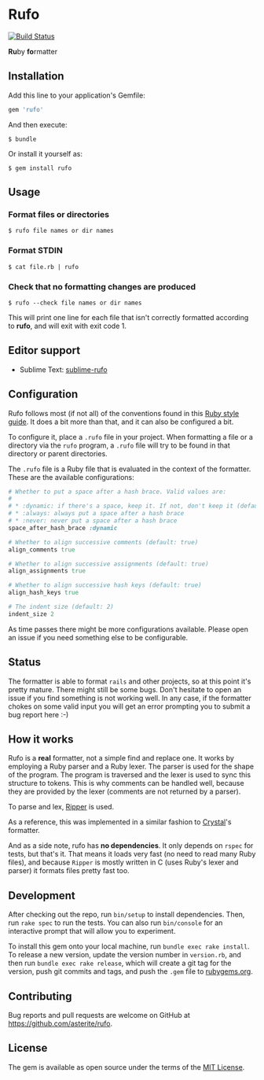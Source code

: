 # Rufo

[![Build Status](https://travis-ci.org/asterite/rufo.svg)](https://travis-ci.org/asterite/rufo)

**Ru**by **fo**rmatter

## Installation

Add this line to your application's Gemfile:

```ruby
gem 'rufo'
```

And then execute:

    $ bundle

Or install it yourself as:

    $ gem install rufo

## Usage

### Format files or directories

```
$ rufo file names or dir names
```

### Format STDIN

```
$ cat file.rb | rufo
```

### Check that no formatting changes are produced

```
$ rufo --check file names or dir names
```

This will print one line for each file that isn't correctly formatted
according to **rufo**, and will exit with exit code 1.

## Editor support

- Sublime Text: [sublime-rufo](https://github.com/asterite/sublime-rufo)

## Configuration

Rufo follows most (if not all) of the conventions found in this [Ruby style guide](https://github.com/bbatsov/ruby-style-guide). It does a bit more than that, and it can also be configured a bit.

To configure it, place a `.rufo` file in your project. When formatting a file or a directory
via the `rufo` program, a `.rufo` file will try to be found in that directory or parent directories.

The `.rufo` file is a Ruby file that is evaluated in the context of the formatter. These are the
available configurations:

```ruby
# Whether to put a space after a hash brace. Valid values are:
#
# * :dynamic: if there's a space, keep it. If not, don't keep it (default)
# * :always: always put a space after a hash brace
# * :never: never put a space after a hash brace
space_after_hash_brace :dynamic

# Whether to align successive comments (default: true)
align_comments true

# Whether to align successive assignments (default: true)
align_assignments true

# Whether to align successive hash keys (default: true)
align_hash_keys true

# The indent size (default: 2)
indent_size 2
```

As time passes there might be more configurations available. Please open an
issue if you need something else to be configurable.

## Status

The formatter is able to format `rails` and other projects, so at this point
it's pretty mature. There might still be some bugs. Don't hesitate
to open an issue if you find something is not working well. In any case, if the formatter
chokes on some valid input you will get an error prompting you to submit a bug report here :-)

## How it works

Rufo is a **real** formatter, not a simple find and replace one. It works by employing
a Ruby parser and a Ruby lexer. The parser is used for the shape of the program. The program
is traversed and the lexer is used to sync this structure to tokens. This is why comments
can be handled well, because they are provided by the lexer (comments are not returned by
a parser).

To parse and lex, [Ripper](https://ruby-doc.org/stdlib-2.4.0/libdoc/ripper/rdoc/Ripper.html) is used.

As a reference, this was implemented in a similar fashion to [Crystal](https://github.com/crystal-lang/crystal)'s formatter.

And as a side note, rufo has **no dependencies**. It only depends on `rspec` for tests, but that's it.
That means it loads very fast (no need to read many Ruby files), and because `Ripper` is mostly written
in C (uses Ruby's lexer and parser) it formats files pretty fast too.

## Development

After checking out the repo, run `bin/setup` to install dependencies. Then, run `rake spec` to run the tests. You can also run `bin/console` for an interactive prompt that will allow you to experiment.

To install this gem onto your local machine, run `bundle exec rake install`. To release a new version, update the version number in `version.rb`, and then run `bundle exec rake release`, which will create a git tag for the version, push git commits and tags, and push the `.gem` file to [rubygems.org](https://rubygems.org).

## Contributing

Bug reports and pull requests are welcome on GitHub at https://github.com/asterite/rufo.

## License

The gem is available as open source under the terms of the [MIT License](http://opensource.org/licenses/MIT).
